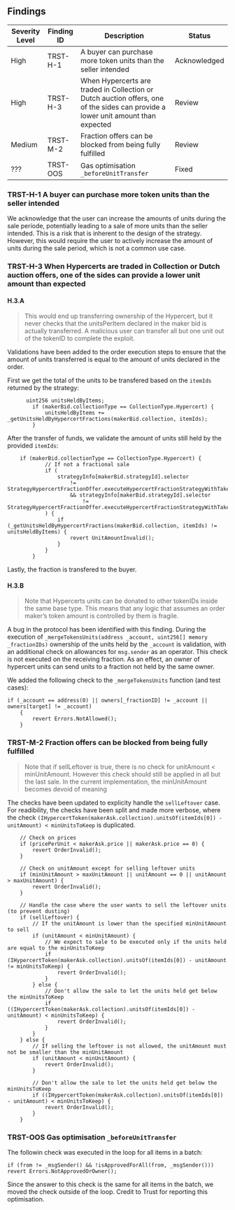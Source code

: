 ## Findings

| Severity Level | Finding ID | Description                                                                                                                      | Status       |
| -------------- | ---------- | -------------------------------------------------------------------------------------------------------------------------------- | ------------ |
| High           | TRST-H-1   | A buyer can purchase more token units than the seller intended                                                                   | Acknowledged |
| High           | TRST-H-3   | When Hypercerts are traded in Collection or Dutch auction offers, one of the sides can provide a lower unit amount than expected | Review       |
| Medium         | TRST-M-2   | Fraction offers can be blocked from being fully fulfilled                                                                        | Review       |
| ???            | TRST-OOS   | Gas optimisation `_beforeUnitTransfer`                                                                                           | Fixed        |

### TRST-H-1 A buyer can purchase more token units than the seller intended

We acknowledge that the user can increase the amounts of units during the sale periode, potentially leading to a sale of
more units than the seller intended. This is a risk that is inherent to the design of the strategy. However, this would
require the user to actively increase the amount of units during the sale period, which is not a common use case.

### TRST-H-3 When Hypercerts are traded in Collection or Dutch auction offers, one of the sides can provide a lower unit amount than expected

#### H.3.A

> This would end up transferring ownership of the Hypercert, but it never checks that the unitsPerItem declared in the
> maker bid is actually transferred. A malicious user can transfer all but one unit out of the tokenID to complete the
> exploit.

Validations have been added to the order execution steps to ensure that the amount of units transferred is equal to the
amount of units declared in the order.

First we get the total of the units to be transfered based on the `itemIds` returned by the strategy:

```solidity
      uint256 unitsHeldByItems;
        if (makerBid.collectionType == CollectionType.Hypercert) {
            unitsHeldByItems += _getUnitsHeldByHypercertFractions(makerBid.collection, itemIds);
        }
```

After the transfer of funds, we validate the amount of units still held by the provided `itemIds`:

```solidity
    if (makerBid.collectionType == CollectionType.Hypercert) {
            // If not a fractional sale
            if (
                strategyInfo[makerBid.strategyId].selector
                    != StrategyHypercertFractionOffer.executeHypercertFractionStrategyWithTakerBid.selector
                    && strategyInfo[makerBid.strategyId].selector
                        != StrategyHypercertFractionOffer.executeHypercertFractionStrategyWithTakerBidWithAllowlist.selector
            ) {
                if (_getUnitsHeldByHypercertFractions(makerBid.collection, itemIds) != unitsHeldByItems) {
                    revert UnitAmountInvalid();
                }
            }
        }
```

Lastly, the fraction is transfered to the buyer.

#### H.3.B

> Note that Hypercerts units can be donated to other tokenIDs inside the same base type. This means that any logic that
> assumes an order maker’s token amount is controlled by them is fragile.

A bug in the protocol has been identified with this finding. During the execution of
`_mergeTokensUnits(address _account, uint256[] memory _fractionIDs)` ownership of the units held by the `_account` is
validation, with an additional check on allowances for `msg.sender` as an operator. This check is not executed on the
receiving fraction. As an effect, an owner of hypercert units can send units to a fraction not held by the same owner.

We added the following check to the `_mergeTokensUnits` function (and test cases):

```solidity
if (_account == address(0) || owners[_fractionID] != _account || owners[target] != _account)
    {
        revert Errors.NotAllowed();
    }
```

### TRST-M-2 Fraction offers can be blocked from being fully fulfilled

> Note that if sellLeftover is true, there is no check for unitAmount < minUnitAmount. However this check should still
> be applied in all but the last sale. In the current implementation, the minUnitAmount becomes devoid of meaning

The checks have been updated to explicity handle the `sellLeftover` case. For readibility, the checks have been split
and made more verbose, where the check
`(IHypercertToken(makerAsk.collection).unitsOf(itemIds[0]) - unitAmount) < minUnitsToKeep` is duplicated.

```solidity
    // Check on prices
    if (pricePerUnit < makerAsk.price || makerAsk.price == 0) {
        revert OrderInvalid();
    }

    // Check on unitAmount except for selling leftover units
    if (minUnitAmount > maxUnitAmount || unitAmount == 0 || unitAmount > maxUnitAmount) {
        revert OrderInvalid();
    }

    // Handle the case where the user wants to sell the leftover units (to prevent dusting)
    if (sellLeftover) {
        // If the unitAmount is lower than the specified minUnitAmount to sell
        if (unitAmount < minUnitAmount) {
            // We expect to sale to be executed only if the units held are equal to the minUnitsToKeep
            if (IHypercertToken(makerAsk.collection).unitsOf(itemIds[0]) - unitAmount != minUnitsToKeep) {
                revert OrderInvalid();
            }
        } else {
            // Don't allow the sale to let the units held get below the minUnitsToKeep
            if ((IHypercertToken(makerAsk.collection).unitsOf(itemIds[0]) - unitAmount) < minUnitsToKeep) {
                revert OrderInvalid();
            }
        }
    } else {
        // If selling the leftover is not allowed, the unitAmount must not be smaller than the minUnitAmount
        if (unitAmount < minUnitAmount) {
            revert OrderInvalid();
        }

        // Don't allow the sale to let the units held get below the minUnitsToKeep
        if ((IHypercertToken(makerAsk.collection).unitsOf(itemIds[0]) - unitAmount) < minUnitsToKeep) {
            revert OrderInvalid();
        }
    }
```

### TRST-OOS Gas optimisation `_beforeUnitTransfer`

The followin check was executed in the loop for all items in a batch:

```solidity
if (from != _msgSender() && !isApprovedForAll(from, _msgSender())) revert Errors.NotApprovedOrOwner();
```

Since the answer to this check is the same for all items in the batch, we moved the check outside of the loop. Credit to
Trust for reporting this optimisation.

```

```
